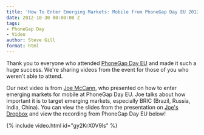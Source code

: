 ```yaml
---
title: 'How To Enter Emerging Markets: Mobile from PhoneGap Day EU 2012'
date: 2012-10-30 00:00:00 Z
tags:
- PhoneGap Day
- Video
author: Steve Gill
format: html
---
```


Thank you to everyone who attended [PhoneGap Day EU](http://pgday.phonegap.com/eu2012/) and made it such a huge success. We're sharing videos from the event for those of you who weren't able to attend.

Our next video is from [Joe McCann](http://twitter.com/joemccann), who presented on how to enter emerging markets for mobile at PhoneGap Day EU. Joe talks about how important it is to target emerging markets, especially BRIC (Brazil, Russia, India, China). You can view the slides from the presentation on [Joe's Dropbox](http://bit.ly/bric-mobile) and view the recording from PhoneGap Day EU below!

{% include video.html id="gy2KrX0V9ls" %}
